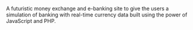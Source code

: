 A futuristic money exchange and e-banking site to give the users a simulation of banking with real-time currency data built using the power of JavaScript and PHP.
